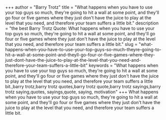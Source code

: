 +++
author = "Barry Trotz"
title = "What happens when you have to use your top guys so much, they're going to hit a wall at some point, and they'll go four or five games where they just don't have the juice to play at the level that you need, and therefore your team suffers a little bit."
description = "the best Barry Trotz Quote: What happens when you have to use your top guys so much, they're going to hit a wall at some point, and they'll go four or five games where they just don't have the juice to play at the level that you need, and therefore your team suffers a little bit."
slug = "what-happens-when-you-have-to-use-your-top-guys-so-much-theyre-going-to-hit-a-wall-at-some-point-and-theyll-go-four-or-five-games-where-they-just-dont-have-the-juice-to-play-at-the-level-that-you-need-and-therefore-your-team-suffers-a-little-bit"
keywords = "What happens when you have to use your top guys so much, they're going to hit a wall at some point, and they'll go four or five games where they just don't have the juice to play at the level that you need, and therefore your team suffers a little bit.,barry trotz,barry trotz quotes,barry trotz quote,barry trotz sayings,barry trotz saying,quotes, sayings,quote, saying, motivation"
+++
What happens when you have to use your top guys so much, they're going to hit a wall at some point, and they'll go four or five games where they just don't have the juice to play at the level that you need, and therefore your team suffers a little bit.
